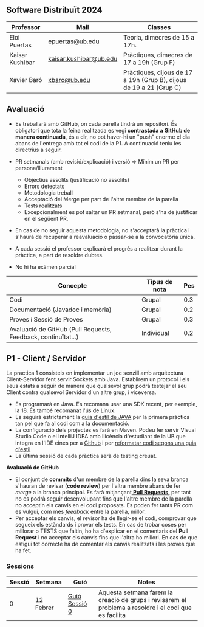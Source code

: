 ## Software Distribuït 2024

| Professor    | Mail            | Classes                                                               |
|--------------|-----------------|-----------------------------------------------------------------------|
| Eloi Puertas | epuertas@ub.edu | Teoria, dimecres de 15 a 17h. |
| Kaisar Kushibar| kaisar.kushibar@ub.edu| Pràctiques, dimecres de 17 a 19h (Grup F)|
| Xavier Baró | xbaro@ub.edu |Pràctiques, dijous de 17 a 19h (Grup B), dijous de 19 a 21 (Grup C) |

## Avaluació

* Es treballarà amb GitHub, on cada parella tindrà un repositori. És obligatori que tota la feina realitzada es vegi **contrastada a GitHub de manera continuada**, és a dir, no pot haver-hi un "push" enorme el dia abans de l'entrega amb tot el codi de la P1. A continuació teniu les directrius a seguir.
* PR setmanals (amb revisió/explicació) i versió => Mínim un PR per persona/lliurament
    * Objectius assolits (justificació no assolits)
    * Errors detectats
    * Metodologia treball
    * Acceptació del Merge per part de l'altre membre de la parella
    * Tests realitzats
    * Excepcionalment es pot saltar un PR setmanal, però s'ha de justificar en el següent PR.
* En cas de no seguir aquesta metodologia, no s'acceptarà la pràctica i s'haurà de recuperar a reavaluació o passar-se a la convocatòria única. 

* A cada sessió el professor explicarà el progrès a realitzar durant la pràctica, a part de resoldre dubtes. 	
* No hi ha exàmen parcial


| Concepte                                                      | Tipus de nota | Pes |
|---------------------------------------------------------------|---------------|-----|
| Codi                                                       | Grupal   | 0.3 |
| Documentació (Javadoc i memòria) | Grupal | 0.2 |
| Proves i Sessió de Proves | Grupal | 0.3|
| Avaluació de GitHub (Pull Requests, Feedback, continuïtat...) | Individual    | 0.2 |

## P1 - Client / Servidor

La practica 1 consisteix en implementar un joc senzill amb arquitectura Client-Servidor fent servir Sockets amb Java. Establirem un protocol i els seus estats a seguir de manera que qualsevol grup podrà testejar el seu Client contra qualsevol Servidor d'un altre grup, i viceversa.

* Es programarà en Java. Es recomana usar una SDK recent, per exemple, la 18. És també recomanat l'ús de Linux.
* Es seguirà estrictament la [guia d'estil de JAVA](https://google.github.io/styleguide/javaguide.html) per la primera pràctica tan pel que fa al codi com a la documentació.
* La configuració dels projectes es farà en Maven. Podeu fer servir Visual Studio Code o el IntelliJ IDEA amb llicència d'estudiant de la UB que integra en l'IDE  eines per a [Github](https://www.jetbrains.com/help/idea/github.html) i per [reformatar codi segons una guia d'estil](https://medium.com/swlh/configuring-google-style-guide-for-java-for-intellij-c727af4ef248)
* La última sessió de cada pràctica serà de testing creuat.

**Avaluació de GitHub**

* El conjunt de **commits** d'un membre de la parella dins la seva branca s'hauran de revisar (**code review**) per l'altra membre abans de fer _merge_ a la branca principal. Es farà mitjançant[ **Pull Requests**,](https://docs.github.com/en/github/collaborating-with-issues-and-pull-requests/proposing-changes-to-your-work-with-pull-requests) per tant no es podrà seguir desenvolupant fins que l'altre membre de la parella no acceptin els canvis en el codi proposats. Es poden fer tants PR com es vulgui, com mes _feedback_ entre la parella, millor.
* Per acceptar els canvis, el revisor ha de llegir-se el codi, comprovar que segueix els estàndards i provar els tests.  En cas de trobar coses per millorar o TESTS que faltin, ho ha d'explicar en el comentaris del  **Pull Request** i no acceptar els canvis fins que l'altra ho millori. En cas de que estigui tot correcte ha de comentar els canvis realitzats i les proves que ha fet.  


### Sessions

| Sessió |  Setmana  | Guió                                      |  Notes   |
|--------|-----------|-------------------------------------------|----------|
|    0   | 12 Febrer | [Guió Sessió 0](./Sessions/sessio_0.md)   | Aquesta setmana farem la creació de grups i revisarem el problema a resoldre i el codi que es facilita |


